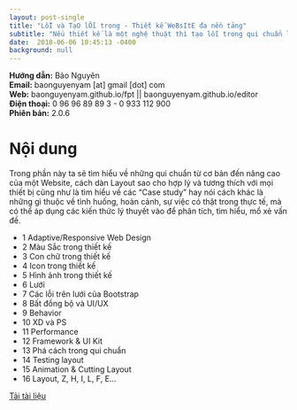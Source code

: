 ```yaml
---
layout: post-single
title: "LỗI và TạO lỖi trong - Thiết kế WeBsItE đa nền tảng"
subtitle: "Nếu thiết kế là một nghệ thuật thì tạo lỗi trong qui chuẩn là một thủ thuật"
date:  2018-06-06 10:45:13 -0400
background: null 
---
```


**Hướng dẫn:** Bảo Nguyên<br/>
**Email:** baonguyenyam [at] gmail [dot] com<br/>
**Web:** baonguyenyam.github.io/fpt || baonguyenyam.github.io/editor<br/>
**Điện thoại:** 0 96 96 89 89 3 - 0 933 112 900  <br/>
**Phiên bản:** 2.0.6<br/>

# Nội dung

Trong phần này ta sẽ tìm hiểu về những qui chuẩn từ cơ bản đến nâng cao của một Website, cách dàn Layout sao cho hợp lý và tương thích với mọi thiết bị cũng như là tìm hiểu về các “Case study” hay nói cách khác là những gì thuộc về tình huống, hoàn cảnh, sự việc có thật trong thực tế, mà có thể áp dụng các kiến thức lý thuyết vào để phân tích, tìm hiểu, mổ xẻ vấn đề.

* 1 Adaptive/Responsive Web Design 
* 2 Màu Sắc trong thiết kế
* 3 Con chữ trong thiết kế 
* 4 Icon trong thiết kế
* 5 Hình ảnh trong thiết kế 
* 6 Lưới 
* 7 Các lỗi trên lưới của Bootstrap 
* 8 Bất đồng bộ và UI/UX
* 9 Behavior
* 10 XD và PS
* 11 Performance
* 12 Framework & UI Kit
* 13 Phá cách trong qui chuẩn
* 14 Testing layout 
* 15 Animation & Cutting Layout
* 16 Layout, Z, H, I, L, F, E…

[Tải tài liệu](https://drive.google.com/file/d/1EOjtQPVYcblLcDezXx3nzKf8Ks_ESHUg/view?usp=sharing)